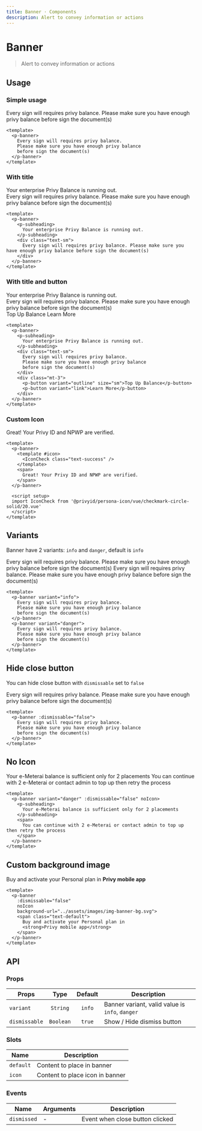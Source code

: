 ```yaml
---
title: Banner · Components
description: Alert to convey information or actions
---
```


<script setup>
  import pBanner from './Banner.vue'
  import pButton from '../button/Button.vue'
  import pCaption from '../caption/Caption.vue'
  import pSubheading from '../subheading/Subheading.vue'
  import IconCheck from '@privyid/persona-icon/vue/checkmark-circle-solid/20.vue'
</script>

# Banner

> Alert to convey information or actions

## Usage

### Simple usage

<preview class="flex-col">
  <p-banner>
    Every sign will requires privy balance.
    Please make sure you have enough privy balance
    before sign the document(s)
  </p-banner>
</preview>

```vue
<template>
  <p-banner>
    Every sign will requires privy balance.
    Please make sure you have enough privy balance
    before sign the document(s)
  </p-banner>
</template>
```

### With title

<preview class="flex-col">
  <p-banner>
    <p-subheading>
      Your enterprise Privy Balance is running out.
    </p-subheading>
    <div class="text-sm">
      Every sign will requires privy balance. Please make sure you have enough privy balance before sign the document(s)
    </div>
  </p-banner>
</preview>

```vue
<template>
  <p-banner>
    <p-subheading>
      Your enterprise Privy Balance is running out.
    </p-subheading>
    <div class="text-sm">
      Every sign will requires privy balance. Please make sure you have enough privy balance before sign the document(s)
    </div>
  </p-banner>
</template>
```

### With title and button

<preview class="flex-col">
  <p-banner>
    <p-subheading>
      Your enterprise Privy Balance is running out.
    </p-subheading>
    <div class="text-sm">
      Every sign will requires privy balance.
      Please make sure you have enough privy balance
      before sign the document(s)
    </div>
    <div class="mt-3">
      <p-button variant="outline" size="sm">Top Up Balance</p-button>
      <p-button variant="link">Learn More</p-button>
    </div>
  </p-banner>
</preview>

```vue
<template>
  <p-banner>
    <p-subheading>
      Your enterprise Privy Balance is running out.
    </p-subheading>
    <div class="text-sm">
      Every sign will requires privy balance.
      Please make sure you have enough privy balance
      before sign the document(s)
    </div>
    <div class="mt-3">
      <p-button variant="outline" size="sm">Top Up Balance</p-button>
      <p-button variant="link">Learn More</p-button>
    </div>
  </p-banner>
</template>
```

### Custom Icon

<preview class="flex-col">
  <p-banner>
    <template #icon>
      <IconCheck class="text-success" />
    </template>
    <span>
      Great! Your Privy ID and NPWP are verified.
    </span>
  </p-banner>
</preview>

```vue
<template>
  <p-banner>
    <template #icon>
      <IconCheck class="text-success" />
    </template>
    <span>
      Great! Your Privy ID and NPWP are verified.
    </span>
  </p-banner>

  <script setup>
  import IconCheck from '@privyid/persona-icon/vue/checkmark-circle-solid/20.vue'
  </script>
</template>
```

## Variants

Banner have 2 variants: `info` and `danger`, default is `info`

<preview class="flex-col space-y-3">
  <p-banner variant="info">
    Every sign will requires privy balance.
    Please make sure you have enough privy balance
    before sign the document(s)
  </p-banner>
  <p-banner variant="danger">
    Every sign will requires privy balance.
    Please make sure you have enough privy balance
    before sign the document(s)
  </p-banner>
</preview>

```vue
<template>
  <p-banner variant="info">
    Every sign will requires privy balance.
    Please make sure you have enough privy balance
    before sign the document(s)
  </p-banner>
  <p-banner variant="danger">
    Every sign will requires privy balance.
    Please make sure you have enough privy balance
    before sign the document(s)
  </p-banner>
</template>
```

## Hide close button

You can hide close button with `dismissable` set to `false`

<preview class="flex-col">
  <p-banner :dismissable="false">
    Every sign will requires privy balance.
    Please make sure you have enough privy balance
    before sign the document(s)
  </p-banner>
</preview>

```vue
<template>
  <p-banner :dismissable="false">
    Every sign will requires privy balance.
    Please make sure you have enough privy balance
    before sign the document(s)
  </p-banner>
</template>
```

## No Icon
<preview class="flex-col">
  <p-banner variant="danger" :dismissable="false" noIcon>
    <p-subheading>
      Your e-Meterai balance is sufficient only for 2 placements
    </p-subheading>
    <span>
      You can continue with 2 e-Meterai or contact admin to top up then retry the process
    </span>
  </p-banner>
</preview>

```vue
<template>
  <p-banner variant="danger" :dismissable="false" noIcon>
    <p-subheading>
      Your e-Meterai balance is sufficient only for 2 placements
    </p-subheading>
    <span>
      You can continue with 2 e-Meterai or contact admin to top up then retry the process
    </span>
  </p-banner>
</template>
```

## Custom background image

<preview class="flex-col">
  <p-banner :dismissable="false" noIcon background-url="../../public/assets/images/img-banner-bg.svg">
    <span class="text-default">Buy and activate your Personal plan in <strong>Privy mobile app</strong></span>
  </p-banner>
</preview>

```vue
<template>
  <p-banner 
    :dismissable="false" 
    noIcon 
    background-url="../assets/images/img-banner-bg.svg">
    <span class="text-default">
      Buy and activate your Personal plan in 
      <strong>Privy mobile app</strong>
    </span>
  </p-banner>
</template>
```


## API

### Props

| Props         |   Type    | Default | Description                                     |
|---------------|:---------:|:-------:|-------------------------------------------------|
| `variant`     | `String`  | `info`  | Banner variant, valid value is `info`, `danger` |
| `dismissable` | `Boolean` | `true`  | Show / Hide dismiss button                      |

### Slots

| Name      | Description                |
|-----------|----------------------------|
| `default` | Content to place in banner |
| `icon`    | Content to place icon in banner |

### Events

| Name        | Arguments | Description                     |
|-------------|-----------|---------------------------------|
| `dismissed` | -         | Event when close button clicked |
